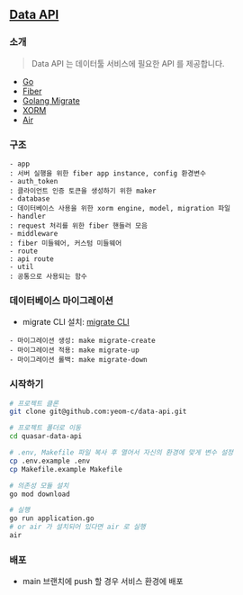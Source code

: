 ## [Data API](http://data-api.quasar-gamestudio.ga)

### 소개

> Data API 는 데이터툴 서비스에 필요한 API 를 제공합니다.

- [Go](https://go.dev)
- [Fiber](https://gofiber.io)
- [Golang Migrate](https://github.com/golang-migrate/migrate)
- [XORM](https://xorm.io)
- [Air](https://github.com/cosmtrek/air)

### 구조

```
- app
: 서버 실행을 위한 fiber app instance, config 환경변수
- auth_token
: 클라이언트 인증 토큰을 생성하기 위한 maker
- database
: 데이터베이스 사용을 위한 xorm engine, model, migration 파일
- handler
: request 처리를 위한 fiber 핸들러 모음
- middleware
: fiber 미들웨어, 커스텀 미들웨어
- route
: api route
- util
: 공통으로 사용되는 함수
```

### 데이터베이스 마이그레이션

- migrate CLI 설치: [migrate CLI](https://github.com/golang-migrate/migrate/tree/master/cmd/migrate)

```
- 마이그레이션 생성: make migrate-create
- 마이그레이션 적용: make migrate-up
- 마이그레이션 롤백: make migrate-down
```

### 시작하기

```bash
# 프로젝트 클론
git clone git@github.com:yeom-c/data-api.git

# 프로젝트 폴더로 이동
cd quasar-data-api

# .env, Makefile 파일 복사 후 열어서 자신의 환경에 맞게 변수 설정
cp .env.example .env
cp Makefile.example Makefile

# 의존성 모듈 설치
go mod download

# 실행
go run application.go
# or air 가 설치되어 있다면 air 로 실행
air
```

### 배포

- main 브랜치에 push 할 경우 서비스 환경에 배포
